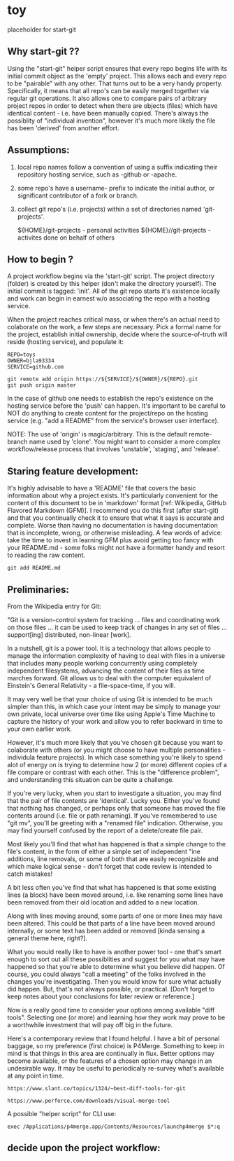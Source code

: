 # toy
placeholder for start-git

## Why start-git ??

Using the "start-git" helper script ensures that every repo begins life with its initial commit object as the 'empty' project.
This allows each and every repo to be "pairable" with any other.  That turns out to be a very handy property.
Specifically, it means that all repo's can be easily merged together via regular git operations.
It also allows one to compare pairs of arbitrary project repos in order to detect when there are objects (files) which have identical content - i.e. have been manually copied.  There's always the possiblity of "individual invention", however it's much more likely the file has been 'derived' from another effort.

## Assumptions:

1. local repo names follow a convention of using a suffix indicating their repository hosting service, such as -github or -apache.
2. some repo's have a username- prefix to indicate the initial author, or significant contributor of a fork or branch.
3. collect git repo's (i.e. projects) within a set of directories named 'git-projects'.

    ${HOME}/git-projects - personal activities
    ${HOME}/<org>/git-projects - activites done on behalf of others

## How to begin ?

A project workflow begins via the 'start-git' script.
The project directory (folder) is created by this helper (don't make the directory yourself).
The initial commit is tagged: 'init'.
All of the git repo starts it's existence locally and work can begin in earnest w/o associating the repo with a hosting service.

When the project reaches critical mass, or when there's an actual need to colaborate on the work, a few steps are necessary.  Pick a formal name for the project, establish initial ownership, decide where the source-of-truth will reside (hosting service), and populate it:

    REPO=toys
    OWNER=bjla93334
    SERVICE=github.com

    git remote add origin https://${SERVICE}/${OWNER}/${REPO}.git
    git push origin master

In the case of github one needs to establish the repo's existence on the hosting service before the 'push' can happen.
It's important to be careful to NOT do anything to create content for the project/repo on the hosting service (e.g. "add a README" from the service's browser user interface).

NOTE: The use of 'origin' is magic/arbitrary. This is the default remote-branch name used by 'clone'.  You might want to consider a more complex workflow/release process that involves 'unstable', 'staging', and 'release'.

## Staring feature development:

It's highly advisable to have a 'README' file that covers the basic information about why a project exists.  It's particularly convenient for the content of this document to be in 'markdown' format [ref: Wikipedia, GitHub Flavored Markdown (GFM)].  I recommend you do this first (after start-git) and that you continually check it to ensure that what it says is accurate and complete.  Worse than having no documentation is having documentation that is incomplete, wrong, or otherwise misleading. A few words of advice: take the time to invest in learning GFM plus avoid getting too fancy with your README.md - some folks might not have a formatter handy and resort to reading the raw content.

    git add README.md

## Preliminaries:

From the Wikipedia entry for Git:

"Git is a version-control system for tracking ... files and coordinating work on those files ... it can be used to keep track of changes in any set of files ... support[ing] distributed, non-linear [work].

In a nutshell, git is a power tool.  It is a technology that allows people to manage the information complexity of having to deal with files in a universe that includes many people working concurrently using completely independent filesystems, advancing the content of their files as time marches forward.  Git allows us to deal with the computer equivalent of Einstein's General Relativity - a file-space-time, if you will.

It may very well be that your choice of using Git is intended to be much simpler than this, in which case your intent may be simply to manage your own private, local universe over time like using Apple's Time Machine to capture the history of your work and allow you to refer backward in time to your own earlier work.

However, it's much more likely that you've chosen git because you want to colaborate with others (or you might choose to have multiple personalities - individula feature projects). In which case something you're likely to spend alot of energy on is trying to determine how 2 (or more) different copies of a file compare or contrast with each other.  This is the "difference problem", and understanding this situation can be quite a challenge.

If you're very lucky, when you start to investigate a situation, you may find that the pair of file contents are 'identical'.  Lucky you.  Either you've found that nothing has changed, or perhaps only that someone has moved the file contents around (i.e. file or path renaming).  If you've remembered to use "git mv", you'll be greeting with a "renamed file" indication.  Otherwise, you may find yourself confused by the report of a delete/create file pair.

Most likely you'll find that what has happened is that a simple change to the file's content, in the form of either a simple set of independent "ine additions, line removals, or some of both that are easily recognizable and which make logical sense - don't forget that code review is intended to catch mistakes!

A bit less often you've find that what has happened is that some existing lines (a block) have been moved around, i.e. like renaming some lines have been removed from their old location and added to a new location.

Along with lines moving around, some parts of one or more lines may have been altered.  This could be that parts of a line have been moved around internally, or some text has been added or removed [kinda sensing a general theme here, right?].

What you would really like to have is another power tool - one that's smart enough to sort out all these possiblities and suggest for you what may have happened so that you're able to determine what you believe did happen.  Of course, you could always "call a meeting" of the folks involved in the changes you're investigating. Then you would know for sure what actually did happen.  But, that's not always possible, or practical. [Don't forget to keep notes about your conclusions for later review or reference.]

Now is a really good time to consider your options among available "diff tools".
Selecting one (or more) and learning how they work may prove to be a worthwhile investment that will pay off big in the future.

Here's a contemporary review that I found helpful.  I have a bit of personal baggage, so my preference (first choice) is P4Merge.  Something to keep in mind is that things in this area are continually in flux.  Better options may become available, or the features of a chosen option may change in an undesirable way.  It may be useful to periodically re-survey what's available at any point in time.

    https://www.slant.co/topics/1324/~best-diff-tools-for-git

    https://www.perforce.com/downloads/visual-merge-tool

A possible "helper script" for CLI use:

    exec /Applications/p4merge.app/Contents/Resources/launchp4merge $*:q

## decide upon the project workflow:

